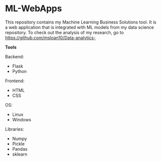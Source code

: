 # ML-WebApps
This repository contains my Machine Learning Business Solutions tool. It is a web application that is integrated with ML models from my data science repository. To check out the analysis of my research, go to https://github.com/msloan10/Data-analytics-

**Tools**

Backend:
- Flask
- Python

Frontend:
- HTML
- CSS

OS:
- Linux
- Windows

Libraries: 
- Numpy
- Pickle
- Pandas
- sklearn
